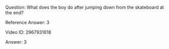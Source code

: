 Question: What does the boy do after jumping down from the skateboard at the end?

Reference Answer: 3

Video ID: 2967931618

Answer: 3

